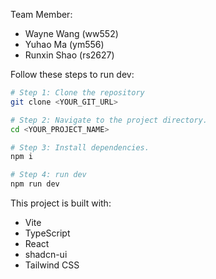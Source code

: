 Team Member:
- Wayne Wang (ww552)
- Yuhao Ma (ym556)
- Runxin Shao (rs2627)

Follow these steps to run dev:

```sh
# Step 1: Clone the repository
git clone <YOUR_GIT_URL>

# Step 2: Navigate to the project directory.
cd <YOUR_PROJECT_NAME>

# Step 3: Install dependencies.
npm i

# Step 4: run dev
npm run dev
```

This project is built with:

- Vite
- TypeScript
- React
- shadcn-ui
- Tailwind CSS
